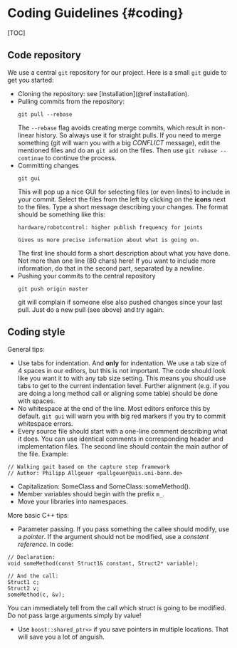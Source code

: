 Coding Guidelines  {#coding}
=================

[TOC]

Code repository
---------------

We use a central `git` repository for our project. Here is a small `git`
guide to get you started:

* Cloning the repository: see [Installation](@ref installation).
* Pulling commits from the repository:
  ~~~~{.sh}
  git pull --rebase
  ~~~~
  The `--rebase` flag avoids creating merge commits, which result in non-linear
  history. So always use it for straight pulls.
  If you need to merge something (git will warn you with a big *CONFLICT*
  message), edit the mentioned files and do an `git add` on the files. Then
  use `git rebase --continue` to continue the process.
* Committing changes
  ~~~~{.sh}
  git gui
  ~~~~
  This will pop up a nice GUI for selecting files (or even lines) to include
  in your commit. Select the files from the left by clicking on the **icons**
  next to the files.
  Type a short message describing your changes. The format should be something
  like this:
  ~~~~{.sh}
  hardware/robotcontrol: higher publish frequency for joints
  
  Gives us more precise information about what is going on.
  ~~~~
  The first line should form a short description about what you have done.
  Not more than one line (80 chars) here! If you want to include more
  information, do that in the second part, separated by a newline.
* Pushing your commits to the central repository
  ~~~~{.sh}
  git push origin master
  ~~~~
  git will complain if someone else also pushed changes since your last pull.
  Just do a new pull (see above) and try again.

Coding style
------------
General tips:

* Use tabs for indentation. And **only** for indentation. We use a tab size of 4
  spaces in our editors, but this is not important. The code should look
  like you want it to with any tab size setting. This means you should use
  tabs to get to the current indentation level. Further alignment (e.g. if you
  are doing a long method call or aligning some table) should be done with
  spaces.
* No whitespace at the end of the line. Most editors enforce this by default.
  `git gui` will warn you with big red markers if you try to commit whitespace
  errors.
* Every source file should start with a one-line comment describing what it
  does. You can use identical comments in corresponding header and
  implementation files. The second line should contain the main author of the
  file.
  Example:
~~~~{.h}
// Walking gait based on the capture step framework
// Author: Philipp Allgeuer <pallgeuer@ais.uni-bonn.de>
~~~~

* Capitalization: SomeClass and SomeClass::someMethod().
* Member variables should begin with the prefix `m_`.
* Move your libraries into namespaces.

More basic C++ tips:

* Parameter passing. If you pass something the callee should modify, use a
  *pointer*. If the argument should not be modified, use a *constant reference*.
  In code:
~~~~{.cpp}
// Declaration:
void someMethod(const Struct1& constant, Struct2* variable);

// And the call:
Struct1 c;
Struct2 v;
someMethod(c, &v);
~~~~
  You can immediately tell from the call which struct is going to be modified.
  Do not pass large arguments simply by value!
* Use `boost::shared_ptr<>` if you save pointers in multiple locations. That
  will save you a lot of anguish.
